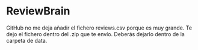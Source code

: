 # ReviewBrain

GitHub no me deja añadir el fichero reviews.csv porque es muy grande. Te dejo el fichero dentro del .zip que te envío.
Deberás dejarlo dentro de la carpeta de data.
